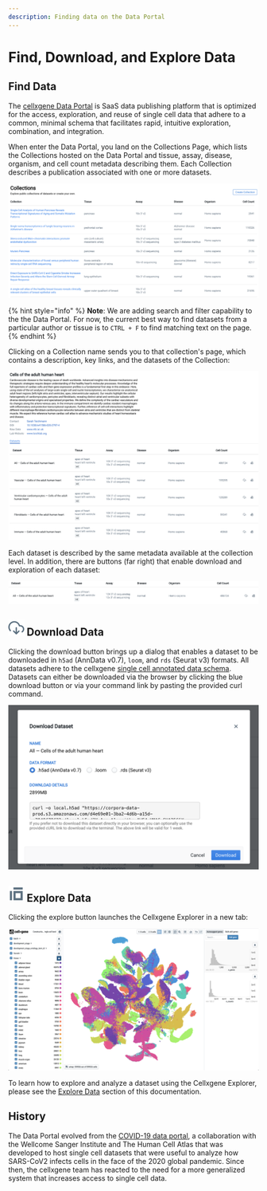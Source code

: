 ```yaml
---
description: Finding data on the Data Portal
---
```


# Find, Download, and Explore Data

## Find Data

The [cellxgene Data Portal](https://cellxgene.cziscience.com/) is SaaS data publishing platform that is optimized for the access, exploration, and reuse of single cell data that adhere to a common, minimal schema that facilitates rapid, intuitive exploration, combination, and integration. 

When enter the Data Portal, you land on the Collections Page, which lists the Collections hosted on the Data Portal and tissue, assay, disease, organism, and cell count metadata describing them. Each Collection describes a publication associated with one or more datasets.

![Cellxgene home page](../.gitbook/assets/image%20%288%29.png)

{% hint style="info" %}
**Note**: We are adding search and filter capability to the the Data Portal. For now, the current best way to find datasets from a particular author or tissue is to `CTRL + F` to find matching text on the page.
{% endhint %}

Clicking on a Collection name sends you to that collection's page, which contains a description, key links, and the datasets of the Collection: 

![An example Collection from the Teichmann group](../.gitbook/assets/image%20%286%29.png)

Each dataset is described by the same metadata available at the collection level. In addition, there are buttons \(far right\) that enable download and exploration of each dataset:

![Dataset entry in a collection page](../.gitbook/assets/image%20%283%29.png)

## ![](../.gitbook/assets/download.svg) Download Data

Clicking the download button brings up a dialog that enables a dataset to be downloaded in `h5ad` \(AnnData v0.7\), `loom`, and `rds` \(Seurat v3\) formats. All datasets adhere to the cellxgene [single cell annotated data schema](https://github.com/chanzuckerberg/single-cell-curation/blob/main/schema/2.0.0/corpora_schema.md). Datasets can either be downloaded via the browser by clicking the blue download button or via your command link by pasting the provided curl command. 

![Download dialog box](../.gitbook/assets/image%20%285%29.png)

## ![](../.gitbook/assets/explore.svg) Explore Data

Clicking the explore button launches the Cellxgene Explorer in a new tab:

![](../.gitbook/assets/cellxgene_colored_hcl.png)

To learn how to explore and analyze a dataset using the Cellxgene Explorer, please see the [Explore Data](../explore-data/the-exploration-interface.md) section of this documentation.

## History

The Data Portal evolved from the [COVID-19 data portal](https://www.covid19cellatlas.org/), a collaboration with the Wellcome Sanger Institute and The Human Cell Atlas that was developed to host single cell datasets that were useful to analyze how SARS-CoV2 infects cells in the face of the 2020 global pandemic. Since then, the cellxgene team has reacted to the need for a more generalized system that increases access to single cell data.

